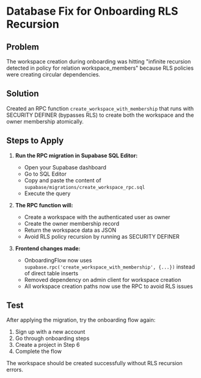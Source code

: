 # Database Fix for Onboarding RLS Recursion

## Problem
The workspace creation during onboarding was hitting "infinite recursion detected in policy for relation workspace_members" because RLS policies were creating circular dependencies.

## Solution
Created an RPC function `create_workspace_with_membership` that runs with SECURITY DEFINER (bypasses RLS) to create both the workspace and the owner membership atomically.

## Steps to Apply

1. **Run the RPC migration in Supabase SQL Editor:**
   - Open your Supabase dashboard
   - Go to SQL Editor
   - Copy and paste the content of `supabase/migrations/create_workspace_rpc.sql`
   - Execute the query

2. **The RPC function will:**
   - Create a workspace with the authenticated user as owner
   - Create the owner membership record
   - Return the workspace data as JSON
   - Avoid RLS policy recursion by running as SECURITY DEFINER

3. **Frontend changes made:**
   - OnboardingFlow now uses `supabase.rpc('create_workspace_with_membership', {...})` instead of direct table inserts
   - Removed dependency on admin client for workspace creation
   - All workspace creation paths now use the RPC to avoid RLS issues

## Test
After applying the migration, try the onboarding flow again:
1. Sign up with a new account
2. Go through onboarding steps
3. Create a project in Step 6
4. Complete the flow

The workspace should be created successfully without RLS recursion errors.
